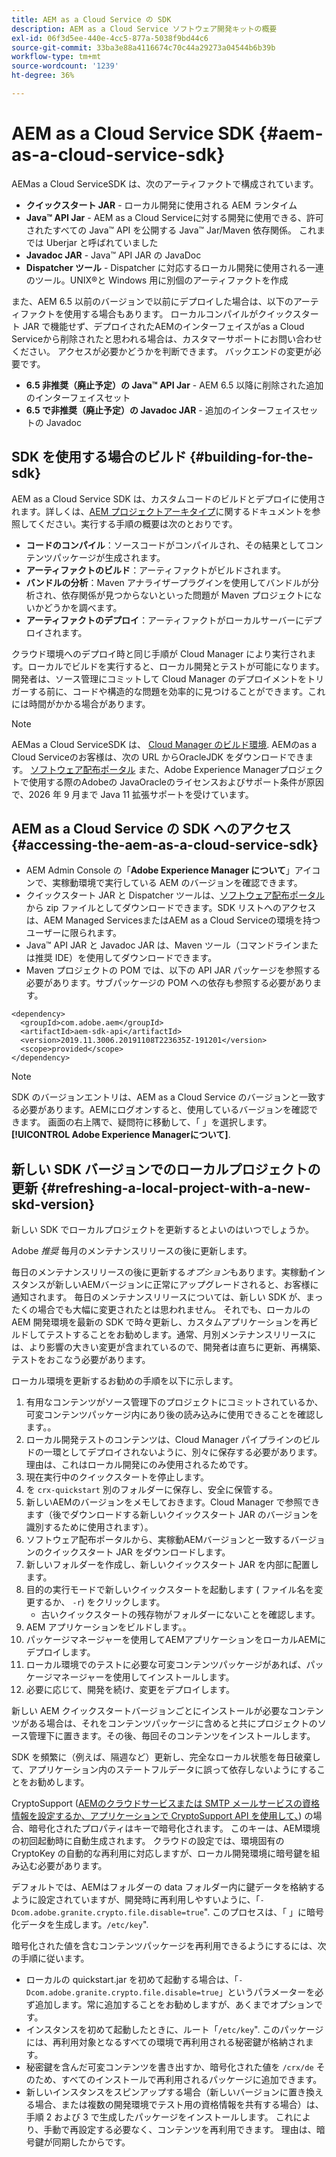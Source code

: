 ```yaml
---
title: AEM as a Cloud Service の SDK
description: AEM as a Cloud Service ソフトウェア開発キットの概要
exl-id: 06f3d5ee-440e-4cc5-877a-5038f9bd44c6
source-git-commit: 33ba3e88a4116674c70c44a29273a04544b6b39b
workflow-type: tm+mt
source-wordcount: '1239'
ht-degree: 36%

---
```


# AEM as a Cloud Service SDK {#aem-as-a-cloud-service-sdk}

AEMas a Cloud ServiceSDK は、次のアーティファクトで構成されています。

* **クイックスタート JAR** - ローカル開発に使用される AEM ランタイム
* **Java™ API Jar** - AEM as a Cloud Serviceに対する開発に使用できる、許可されたすべての Java™ API を公開する Java™ Jar/Maven 依存関係。 これまでは Uberjar と呼ばれていました
* **Javadoc JAR** - Java™ API JAR の JavaDoc
* **Dispatcher ツール** - Dispatcher に対応するローカル開発に使用される一連のツール。UNIX®と Windows 用に別個のアーティファクトを作成

また、AEM 6.5 以前のバージョンで以前にデプロイした場合は、以下のアーティファクトを使用する場合もあります。 ローカルコンパイルがクイックスタート JAR で機能せず、デプロイされたAEMのインターフェイスがas a Cloud Serviceから削除されたと思われる場合は、カスタマーサポートにお問い合わせください。 アクセスが必要かどうかを判断できます。 バックエンドの変更が必要です。

* **6.5 非推奨（廃止予定）の Java™ API Jar** - AEM 6.5 以降に削除された追加のインターフェイスセット
* **6.5 で非推奨（廃止予定）の Javadoc JAR** - 追加のインターフェイスセットの Javadoc

## SDK を使用する場合のビルド {#building-for-the-sdk}

AEM as a Cloud Service SDK は、カスタムコードのビルドとデプロイに使用されます。詳しくは、[AEM プロジェクトアーキタイプ](https://experienceleague.adobe.com/docs/experience-manager-core-components/using/developing/archetype/using.html?lang=ja)に関するドキュメントを参照してください。実行する手順の概要は次のとおりです。

* **コードのコンパイル**：ソースコードがコンパイルされ、その結果としてコンテンツパッケージが生成されます。
* **アーティファクトのビルド**：アーティファクトがビルドされます。
* **バンドルの分析**：Maven アナライザープラグインを使用してバンドルが分析され、依存関係が見つからないといった問題が Maven プロジェクトにないかどうかを調べます。
* **アーティファクトのデプロイ**：アーティファクトがローカルサーバーにデプロイされます。

クラウド環境へのデプロイ時と同じ手順が Cloud Manager により実行されます。ローカルでビルドを実行すると、ローカル開発とテストが可能になります。 開発者は、ソース管理にコミットして Cloud Manager のデプロイメントをトリガーする前に、コードや構造的な問題を効率的に見つけることができます。これには時間がかかる場合があります。

>[!NOTE]
>
>AEMas a Cloud ServiceSDK は、 [Cloud Manager のビルド環境](/help/implementing/cloud-manager/getting-access-to-aem-in-cloud/build-environment-details.md). AEMのas a Cloud Serviceのお客様は、次の URL からOracleJDK をダウンロードできます。 [ソフトウェア配布ポータル](https://experience.adobe.com/#/downloads/content/software-distribution/jp/aemcloud.html) また、Adobe Experience Managerプロジェクトで使用する際のAdobeの JavaOracleのライセンスおよびサポート条件が原因で、2026 年 9 月まで Java 11 拡張サポートを受けています。

## AEM as a Cloud Service の SDK へのアクセス {#accessing-the-aem-as-a-cloud-service-sdk}

* AEM Admin Console の「**Adobe Experience Manager について**」アイコンで、実稼動環境で実行している AEM のバージョンを確認できます。
* クイックスタート JAR と Dispatcher ツールは、[ソフトウェア配布ポータル](https://experience.adobe.com/#/downloads/content/software-distribution/jp/aemcloud.html)から zip ファイルとしてダウンロードできます。SDK リストへのアクセスは、AEM Managed ServicesまたはAEM as a Cloud Serviceの環境を持つユーザーに限られます。
* Java™ API JAR と Javadoc JAR は、Maven ツール（コマンドラインまたは推奨 IDE）を使用してダウンロードできます。
* Maven プロジェクトの POM では、以下の API JAR パッケージを参照する必要があります。サブパッケージの POM への依存も参照する必要があります。

```
<dependency>
  <groupId>com.adobe.aem</groupId>
  <artifactId>aem-sdk-api</artifactId>
  <version>2019.11.3006.20191108T223635Z-191201</version>
  <scope>provided</scope>
</dependency>
```

>[!NOTE]
>
>SDK のバージョンエントリは、AEM as a Cloud Service のバージョンと一致する必要があります。AEMにログオンすると、使用しているバージョンを確認できます。 画面の右上隅で、疑問符に移動して、「 」を選択します。 **[!UICONTROL Adobe Experience Managerについて]**.


## 新しい SDK バージョンでのローカルプロジェクトの更新 {#refreshing-a-local-project-with-a-new-skd-version}

新しい SDK でローカルプロジェクトを更新するとよいのはいつでしょうか。

Adobe *推奨* 毎月のメンテナンスリリースの後に更新します。

毎日のメンテナンスリリースの後に更新する&#x200B;*オプション*&#x200B;もあります。実稼動インスタンスが新しいAEMバージョンに正常にアップグレードされると、お客様に通知されます。 毎日のメンテナンスリリースについては、新しい SDK が、まったくの場合でも大幅に変更されたとは思われません。 それでも、ローカルの AEM 開発環境を最新の SDK で時々更新し、カスタムアプリケーションを再ビルドしてテストすることをお勧めします。通常、月別メンテナンスリリースには、より影響の大きい変更が含まれているので、開発者は直ちに更新、再構築、テストをおこなう必要があります。

ローカル環境を更新するお勧めの手順を以下に示します。

1. 有用なコンテンツがソース管理下のプロジェクトにコミットされているか、可変コンテンツパッケージ内にあり後の読み込みに使用できることを確認します。。
1. ローカル開発テストのコンテンツは、Cloud Manager パイプラインのビルドの一環としてデプロイされないように、別々に保存する必要があります。 理由は、これはローカル開発にのみ使用されるためです。
1. 現在実行中のクイックスタートを停止します。
1. を `crx-quickstart` 別のフォルダーに保存し、安全に保管する。
1. 新しいAEMのバージョンをメモしておきます。Cloud Manager で参照できます（後でダウンロードする新しいクイックスタート JAR のバージョンを識別するために使用されます）。
1. ソフトウェア配布ポータルから、実稼動AEMバージョンと一致するバージョンのクイックスタート JAR をダウンロードします。
1. 新しいフォルダーを作成し、新しいクイックスタート JAR を内部に配置します。
1. 目的の実行モードで新しいクイックスタートを起動します ( ファイル名を変更するか、 `-r`) をクリックします。
   * 古いクイックスタートの残存物がフォルダーにないことを確認します。
1. AEM アプリケーションをビルドします。。
1. パッケージマネージャーを使用してAEMアプリケーションをローカルAEMにデプロイします。
1. ローカル環境でのテストに必要な可変コンテンツパッケージがあれば、パッケージマネージャーを使用してインストールします。
1. 必要に応じて、開発を続け、変更をデプロイします。

新しい AEM クイックスタートバージョンごとにインストールが必要なコンテンツがある場合は、それをコンテンツパッケージに含めると共にプロジェクトのソース管理下に置きます。その後、毎回そのコンテンツをインストールします。

SDK を頻繁に（例えば、隔週など）更新し、完全なローカル状態を毎日破棄して、アプリケーション内のステートフルデータに誤って依存しないようにすることをお勧めします。

CryptoSupport ([AEMのクラウドサービスまたは SMTP メールサービスの資格情報を設定するか、アプリケーションで CryptoSupport API を使用して、](https://developer.adobe.com/experience-manager/reference-materials/cloud-service/javadoc/com/adobe/granite/crypto/CryptoSupport.html)) の場合、暗号化されたプロパティはキーで暗号化されます。 このキーは、AEM環境の初回起動時に自動生成されます。 クラウドの設定では、環境固有の CryptoKey の自動的な再利用に対応しますが、ローカル開発環境に暗号鍵を組み込む必要があります。

デフォルトでは、AEMはフォルダーの data フォルダー内に鍵データを格納するように設定されていますが、開発時に再利用しやすいように、「`-Dcom.adobe.granite.crypto.file.disable=true`&quot;. このプロセスは、「 」に暗号化データを生成します。`/etc/key`&quot;.

暗号化された値を含むコンテンツパッケージを再利用できるようにするには、次の手順に従います。

* ローカルの quickstart.jar を初めて起動する場合は、「`-Dcom.adobe.granite.crypto.file.disable=true`」というパラメーターを必ず追加します。常に追加することをお勧めしますが、あくまでオプションです。
* インスタンスを初めて起動したときに、ルート「`/etc/key`&quot;. このパッケージには、再利用対象となるすべての環境で再利用される秘密鍵が格納されます。
* 秘密鍵を含んだ可変コンテンツを書き出すか、暗号化された値を `/crx/de` そのため、すべてのインストールで再利用されるパッケージに追加できます。
* 新しいインスタンスをスピンアップする場合（新しいバージョンに置き換える場合、または複数の開発環境でテスト用の資格情報を共有する場合）は、手順 2 および 3 で生成したパッケージをインストールします。 これにより、手動で再設定する必要なく、コンテンツを再利用できます。 理由は、暗号鍵が同期したからです。
